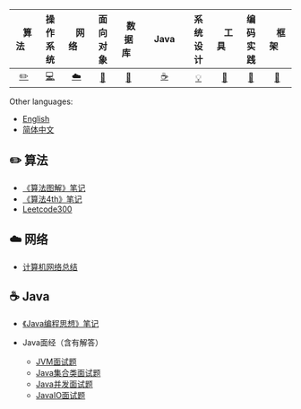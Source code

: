 | &nbsp;&nbsp;&nbsp;算法&nbsp;&nbsp;&nbsp; | 操作系统 | &nbsp;&nbsp;&nbsp;网络&nbsp;&nbsp;&nbsp; | 面向对象 | &nbsp;&nbsp;数据库&nbsp;&nbsp; | &nbsp;&nbsp;&nbsp;Java&nbsp;&nbsp;&nbsp; | 系统设计 | &nbsp;&nbsp;&nbsp;工具&nbsp;&nbsp;&nbsp; | 编码实践 | &nbsp;&nbsp;&nbsp;框架&nbsp;&nbsp;&nbsp; |
| :--------: | :---------: | :---------: | :---------: | :---------: | :---------:| :---------: | :-------: | :-------:| :------:|
| [:pencil2:](#pencil2-算法) | [:computer:](#computer-操作系统)|[:cloud:](#cloud-网络) | [:art:](#art-面向对象) |[:floppy_disk:](#floppy_disk-数据库)|  [:coffee:](#coffee-java)| [:bulb:](#bulb-系统设计)| [:wrench:](#wrench-工具)| [:watermelon:](#watermelon-编码实践)| [:rocket:](#rocket-框架) |


Other languages:

- [English](README.en-US.md)
- [简体中文](README.md)

## :pencil2: 算法

- [《算法图解》笔记](https://github.com/xiantang/grokking_algorithms)
- [《算法4th》笔记](https://github.com/xiantang/algorithm)
- [ Leetcode300](https://github.com/xiantang/leetcode)

## :cloud: 网络

- [计算机网络总结](https://github.com/xiantang/Java-BackEnd-Notes/blob/master/doc/notes/internet.md)

## :coffee: Java

- [《Java编程思想》笔记](https://github.com/xiantang/Java-BackEnd-Notes/blob/master/doc/notes/think%20in%20java.md)

- Java面经（含有解答）
    * [JVM面试题](https://github.com/xiantang/Java-BackEnd-Notes/blob/master/doc/notes/java/JVM.md)  
    * [Java集合类面试题](https://github.com/xiantang/Java-BackEnd-Notes/blob/master/doc/notes/java/JavaCollection.md)
    * [Java并发面试题](https://github.com/xiantang/Java-BackEnd-Notes/blob/master/doc/notes/java/JavaConcurrent.md)
    * [JavaIO面试题](https://github.com/xiantang/Java-BackEnd-Notes/blob/master/doc/notes/java/JavaIO.md)   
    





